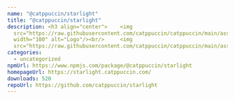 ```yaml
---
name: "@catppuccin/starlight"
title: "@catppuccin/starlight"
description: <h3 align="center"> 	<img
  src="https://raw.githubusercontent.com/catppuccin/catppuccin/main/assets/logos/exports/1544x1544_circle.png"
  width="100" alt="Logo"/><br/> 	<img
  src="https://raw.githubusercontent.com/catppuccin/catppuccin/main/assets/misc/transp
categories:
  - uncategorized
npmUrl: https://www.npmjs.com/package/@catppuccin/starlight
homepageUrl: https://starlight.catppuccin.com/
downloads: 520
repoUrl: https://github.com/catppuccin/starlight
---
```


